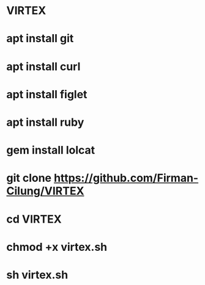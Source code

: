 # VIRTEX

# apt install git

# apt install curl

# apt install figlet

# apt install ruby

# gem install lolcat

# git clone https://github.com/Firman-Cilung/VIRTEX

# cd VIRTEX

# chmod +x virtex.sh

# sh virtex.sh

